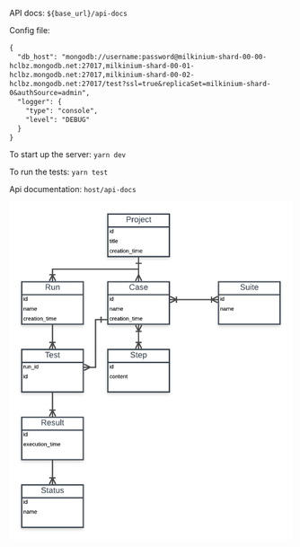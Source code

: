 API docs:
`${base_url}/api-docs`

Config file:
```
{
  "db_host": "mongodb://username:password@milkinium-shard-00-00-hclbz.mongodb.net:27017,milkinium-shard-00-01-hclbz.mongodb.net:27017,milkinium-shard-00-02-hclbz.mongodb.net:27017/test?ssl=true&replicaSet=milkinium-shard-0&authSource=admin",
  "logger": {
    "type": "console",
    "level": "DEBUG"
  }
}
```

To start up the server:
`yarn dev`

To run the tests:
`yarn test`

Api documentation:
`host/api-docs`

![Screenshot](data-model.png)

